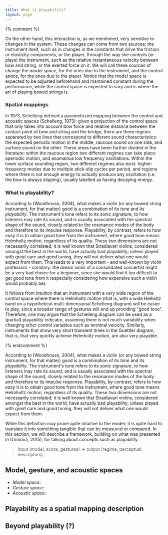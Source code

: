 ```yaml
---
title: What is playability?
layout: page
---
```


{% comment %}

On the other hand, this interaction is, as we mentioned, very sensitive to changes in the system. These changes can come from two sources: the instrument itself, such as in changes in the constants that drive the friction or elasticity components, or the player, through the way she controls (or plays) the instrument, such as the relative instantaneous velocity between bow and string, or the exerted force on it. We will call these sources of change the _model space_, for the ones due to the instrument, and the _control space_, for the ones due to the player. Notice that the model space is expected to be adjusted beforehand and mantained constant during the performance, while the control space is expected to vary and is where the art of playing bowed strings is.

### Spatial mappings

In 1973, Schelleng defined a parametrized mapping between the control and acoustic spaces (Schelleng, 1973): given a projection of the control space that only takes into account bow force and relative distance between the contact point of bow and string and the bridge, there are three regions separated by two lines that correspond to different sound characteristics: the expected periodic motion in the middle, raucous sound on one side, and surface sound on the other. These areas have been further divided in the literature: within the raucous region two different regimes can take place: aperiodic motion, and anomalous low frequency oscillations. Within the lower surface sounding region, two different regimes also exist: higher-frequency modes due to multiple stick-slip cycles per period, and regions where there is not enough energy to actually produce any oscillation (i.e. the bow is always slipping), usually labelled as having decaying energy.


### What is playability?

According to (Woodhouse, 2004), what makes a violin (or any bowed string instrument, for that matter) good is a combination of its _tone_ and its _playability_. The instrument's tone refers to its sonic signature, to how listeners may rate its sound, and is usually associated with the spectral shape of the sound, closely related to the resonance modes of the body and therefore to its impulse response. Playability, by contrast, refers to how _easy_ it is to obtain good tone from the instrument, where good tone means Helmholtz motion, regardless of its quality. These two dimensions are not necessarily correlated; it is well known that Stradiavari violins, considered amongst the best in the world, have actually bad playability; unless played with great care and good tuning, they will not deliver what one would expect from them. This leads to a very important - and well-known by violin professors - corollary: the dream violin of a consolidated concertist might be a very bad choice for a beginner, since she would find it too difficult to get good tone from it (especially considering how expensive such a violin would probably be).

It follows from intuition that an instrument with a very wide region of the control space where there is Helmholtz motion (that is, with a wide Helholtz band on a hypothetical multi-dimensional Schelleng diagram) will be easier to play, since a broader range of gestures will end up providing "good tone". Therefore, one may argue that the Schelleng diagram can be used as a (partial) playability indicator, assuming there is not much variability when changing other control variables such as terminal velocity. Similarly, instruments that show very short transient times in the Guettler diagram, that is, that very quickly achieve Helmholtz motion, are also very playable. 

{% endcomment %}



According to (Woodhouse, 2004), what makes a violin (or any bowed string instrument, for that matter) good is a combination of its _tone_ and its _playability_. The instrument's tone refers to its sonic signature, to how listeners may rate its sound, and is usually associated with the spectral shape of the sound, closely related to the resonance modes of the body and therefore to its impulse response. Playability, by contrast, refers to how _easy_ it is to obtain good tone from the instrument, where good tone means Helmholtz motion, regardless of its quality. These two dimensions are not necessarily correlated; it is well known that Stradiavari violins, considered amongst the best in the world, have actually bad playability; unless played with great care and good tuning, they will not deliver what one would expect from them.

While this definition may prove quite intuitive to the reader, it is quite hard to translate it into something tangible that can be measured or compared. In this section, we will describe a framework, building on what was presented in (Llimona, 2015), for talking about concepts such as playability.

> Input (model, score, gestures) -> output (regime, perceptual descriptors)

## Model, gesture, and acoustic spaces

- *Model space*: 
- *Gesture space*:
- *Acoustic space*:

## Playability as a spatial mapping description


## Beyond playability (?)


